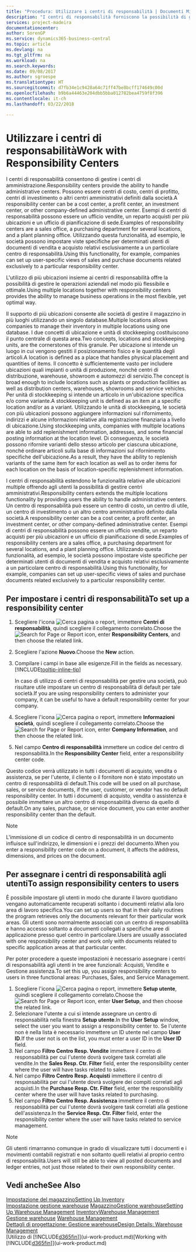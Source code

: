 ```yaml
---
title: "Procedura: Utilizzare i centri di responsabilità | Documenti Microsoft"
description: "I centri di responsabilità forniscono la possibilità di gestire centri di amministrazione. Possono essere centri di costo, centri di profitto, centri di investimento o altri centri amministrativi definiti dalla società."
services: project-madeira
documentationcenter: 
author: SorenGP
ms.service: dynamics365-business-central
ms.topic: article
ms.devlang: na
ms.tgt_pltfrm: na
ms.workload: na
ms.search.keywords: 
ms.date: 09/08/2017
ms.author: sgroespe
ms.translationtype: HT
ms.sourcegitcommit: d7fb34e1c9428a64c71ff47be8bcff174649c00d
ms.openlocfilehash: b9b6a44463e204dbb5bba012782bea4759f8f396
ms.contentlocale: it-ch
ms.lasthandoff: 03/22/2018

---
```

# <a name="work-with-responsibility-centers"></a><span data-ttu-id="fa3ca-104">Utilizzare i centri di responsabilità</span><span class="sxs-lookup"><span data-stu-id="fa3ca-104">Work with Responsibility Centers</span></span>
<span data-ttu-id="fa3ca-105">I centri di responsabilità consentono di gestire i centri di amministrazione.</span><span class="sxs-lookup"><span data-stu-id="fa3ca-105">Responsibility centers provide the ability to handle administrative centers.</span></span> <span data-ttu-id="fa3ca-106">Possono essere centri di costo, centri di profitto, centri di investimento o altri centri amministrativi definiti dalla società.</span><span class="sxs-lookup"><span data-stu-id="fa3ca-106">A responsibility center can be a cost center, a profit center, an investment center, or other company-defined administrative center.</span></span> <span data-ttu-id="fa3ca-107">Esempi di centri di responsabilità possono essere un ufficio vendite, un reparto acquisti per più ubicazioni e un ufficio di pianificazione di sede.</span><span class="sxs-lookup"><span data-stu-id="fa3ca-107">Examples of responsibility centers are a sales office, a purchasing department for several locations, and a plant planning office.</span></span> <span data-ttu-id="fa3ca-108">Utilizzando questa funzionalità, ad esempio, le società possono impostare viste specifiche per determinati utenti di documenti di vendita e acquisto relativi esclusivamente a un particolare centro di responsabilità.</span><span class="sxs-lookup"><span data-stu-id="fa3ca-108">Using this functionality, for example, companies can set up user-specific views of sales and purchase documents related exclusively to a particular responsibility center.</span></span>  

<span data-ttu-id="fa3ca-109">L'utilizzo di più ubicazioni insieme ai centri di responsabilità offre la possibilità di gestire le operazioni aziendali nel modo più flessibile e ottimale.</span><span class="sxs-lookup"><span data-stu-id="fa3ca-109">Using multiple locations together with responsibility centers provides the ability to manage business operations in the most flexible, yet optimal way.</span></span>

<span data-ttu-id="fa3ca-110">Il supporto di più ubicazioni consente alle società di gestire il magazzino in più luoghi utilizzando un singolo database.</span><span class="sxs-lookup"><span data-stu-id="fa3ca-110">Multiple locations allows companies to manage their inventory in multiple locations using one database.</span></span> <span data-ttu-id="fa3ca-111">I due concetti di ubicazione e unità di stockkeeping costituiscono il punto centrale di questa area.</span><span class="sxs-lookup"><span data-stu-id="fa3ca-111">Two concepts, locations and stockkeeping units, are the cornerstones of this granule.</span></span> <span data-ttu-id="fa3ca-112">Per ubicazione si intende un luogo in cui vengono gestiti il posizionamento fisico e le quantità degli articoli.</span><span class="sxs-lookup"><span data-stu-id="fa3ca-112">A location is defined as a place that handles physical placement and quantities of items.</span></span> <span data-ttu-id="fa3ca-113">Il concetto è sufficientemente vasto per includere ubicazioni quali impianti o unità di produzione, nonché centri di distribuzione, warehouse, showroom e automezzi di servizio.</span><span class="sxs-lookup"><span data-stu-id="fa3ca-113">The concept is broad enough to include locations such as plants or production facilities as well as distribution centers, warehouses, showrooms and service vehicles.</span></span> <span data-ttu-id="fa3ca-114">Per unità di stockkeeping si intende un articolo in un'ubicazione specifica e/o come variante.</span><span class="sxs-lookup"><span data-stu-id="fa3ca-114">A stockkeeping unit is defined as an item at a specific location and/or as a variant.</span></span> <span data-ttu-id="fa3ca-115">Utilizzando le unità di stockkeeping, le società con più ubicazioni possono aggiungere informazioni sul rifornimento, indirizzi e alcune informazioni relative alla registrazione finanziaria a livello di ubicazione.</span><span class="sxs-lookup"><span data-stu-id="fa3ca-115">Using stockkeeping units, companies with multiple locations are able to add replenishment information, addresses, and some financial posting information at the location level.</span></span> <span data-ttu-id="fa3ca-116">Di conseguenza, le società possono rifornire varianti dello stesso articolo per ciascuna ubicazione, nonché ordinare articoli sulla base di informazioni sul rifornimento specifiche dell'ubicazione.</span><span class="sxs-lookup"><span data-stu-id="fa3ca-116">As a result, they have the ability to replenish variants of the same item for each location as well as to order items for each location on the basis of location-specific replenishment information.</span></span>  

<span data-ttu-id="fa3ca-117">I centri di responsabilità estendono le funzionalità relative alle ubicazioni multiple offrendo agli utenti la possibilità di gestire centri amministrativi.</span><span class="sxs-lookup"><span data-stu-id="fa3ca-117">Responsibility centers extends the multiple locations functionality by providing users the ability to handle administrative centers.</span></span> <span data-ttu-id="fa3ca-118">Un centro di responsabilità può essere un centro di costo, un centro di utile, un centro di investimento o un altro centro amministrativo definito dalla società.</span><span class="sxs-lookup"><span data-stu-id="fa3ca-118">A responsibility center can be a cost center, a profit center, an investment center, or other company-defined administrative center.</span></span> <span data-ttu-id="fa3ca-119">Esempi di centri di responsabilità possono essere un ufficio vendite, un reparto acquisti per più ubicazioni e un ufficio di pianificazione di sede.</span><span class="sxs-lookup"><span data-stu-id="fa3ca-119">Examples of responsibility centers are a sales office, a purchasing department for several locations, and a plant planning office.</span></span> <span data-ttu-id="fa3ca-120">Utilizzando questa funzionalità, ad esempio, le società possono impostare viste specifiche per determinati utenti di documenti di vendita e acquisto relativi esclusivamente a un particolare centro di responsabilità.</span><span class="sxs-lookup"><span data-stu-id="fa3ca-120">Using this functionality, for example, companies can set up user-specific views of sales and purchase documents related exclusively to a particular responsibility center.</span></span>

## <a name="to-set-up-a-responsibility-center"></a><span data-ttu-id="fa3ca-121">Per impostare i centri di responsabilità</span><span class="sxs-lookup"><span data-stu-id="fa3ca-121">To set up a responsibility center</span></span>  
1.  <span data-ttu-id="fa3ca-122">Scegliere l'icona ![Cerca pagina o report](media/ui-search/search_small.png "icona Cerca pagina o report"), immettere **Centri di responsabilità**, quindi scegliere il collegamento correlato.</span><span class="sxs-lookup"><span data-stu-id="fa3ca-122">Choose the ![Search for Page or Report](media/ui-search/search_small.png "Search for Page or Report icon") icon, enter **Responsibility Centers**, and then choose the related link.</span></span>  
2.  <span data-ttu-id="fa3ca-123">Scegliere l'azione **Nuovo**.</span><span class="sxs-lookup"><span data-stu-id="fa3ca-123">Choose the **New** action.</span></span>  
3.  <span data-ttu-id="fa3ca-124">Compilare i campi in base alle esigenze.</span><span class="sxs-lookup"><span data-stu-id="fa3ca-124">Fill in the fields as necessary.</span></span> [!INCLUDE[tooltip-inline-tip](includes/tooltip-inline-tip_md.md)]  

    <span data-ttu-id="fa3ca-125">In caso di utilizzo di centri di responsabilità per gestire una società, può risultare utile impostare un centro di responsabilità di default per tale società.</span><span class="sxs-lookup"><span data-stu-id="fa3ca-125">If you are using responsibility centers to administer your company, it can be useful to have a default responsibility center for your company.</span></span>
4. <span data-ttu-id="fa3ca-126">Scegliere l'icona ![Cerca pagina o report](media/ui-search/search_small.png "icona Cerca pagina o report"), immettere **Informazioni società**, quindi scegliere il collegamento correlato.</span><span class="sxs-lookup"><span data-stu-id="fa3ca-126">Choose the ![Search for Page or Report](media/ui-search/search_small.png "Search for Page or Report icon") icon, enter **Company Information**, and then choose the related link.</span></span>
5. <span data-ttu-id="fa3ca-127">Nel campo **Centro di responsabilità** immettere un codice del centro di responsabilità.</span><span class="sxs-lookup"><span data-stu-id="fa3ca-127">In the **Responsibility Center** field, enter a responsibility center code.</span></span>

<span data-ttu-id="fa3ca-128">Questo codice verrà utilizzato in tutti i documenti di acquisto, vendita o assistenza, se per l'utente, il cliente o il fornitore non è stato impostato un centro di responsabilità di default.</span><span class="sxs-lookup"><span data-stu-id="fa3ca-128">This code will be used on all purchase, sales, or service documents, if the user, customer, or vendor has no default responsibility center.</span></span> <span data-ttu-id="fa3ca-129">In tutti i documenti di acquisto, vendita o assistenza è possibile immettere un altro centro di responsabilità diverso da quello di default.</span><span class="sxs-lookup"><span data-stu-id="fa3ca-129">On any sales, purchase, or service document, you can enter another responsibility center than the default.</span></span>

> [!NOTE]  
>  <span data-ttu-id="fa3ca-130">L'immissione di un codice di centro di responsabilità in un documento influisce sull'indirizzo, le dimensioni e i prezzi del documento.</span><span class="sxs-lookup"><span data-stu-id="fa3ca-130">When you enter a responsibility center code on a document, it affects the address, dimensions, and prices on the document.</span></span>  

## <a name="to-assign-responsibility-centers-to-users"></a><span data-ttu-id="fa3ca-131">Per assegnare i centri di responsabilità agli utenti</span><span class="sxs-lookup"><span data-stu-id="fa3ca-131">To assign responsibility centers to users</span></span>  
<span data-ttu-id="fa3ca-132">È possibile impostare gli utenti in modo che durante il lavoro quotidiano vengano automaticamente recuperati soltanto i documenti relativi alla loro area di lavoro specifica.</span><span class="sxs-lookup"><span data-stu-id="fa3ca-132">You can set up users so that in their daily routines the program retrieves only the documents relevant for their particular work areas.</span></span> <span data-ttu-id="fa3ca-133">Gli utenti sono normalmente associati con un centro di responsabilità e hanno accesso soltanto a documenti collegati a specifiche aree di applicazione presso quel centro in particolare.</span><span class="sxs-lookup"><span data-stu-id="fa3ca-133">Users are usually associated with one responsibility center and work only with documents related to specific application areas at that particular center.</span></span>  

<span data-ttu-id="fa3ca-134">Per poter procedere a queste impostazioni è necessario assegnare i centri di responsabilità agli utenti in tre aree funzionali: Acquisti, Vendite e Gestione assistenza.</span><span class="sxs-lookup"><span data-stu-id="fa3ca-134">To set this up, you assign responsibility centers to users in three functional areas: Purchases, Sales, and Service Management.</span></span>  

1.  <span data-ttu-id="fa3ca-135">Scegliere l'icona ![Cerca pagina o report](media/ui-search/search_small.png "icona Cerca pagina o report"), immettere **Setup utente**, quindi scegliere il collegamento correlato.</span><span class="sxs-lookup"><span data-stu-id="fa3ca-135">Choose the ![Search for Page or Report](media/ui-search/search_small.png "Search for Page or Report icon") icon, enter **User Setup**, and then choose the related link.</span></span>  
2.  <span data-ttu-id="fa3ca-136">Selezionare l'utente a cui si intende assegnare un centro di responsabilità nella finestra **Setup utente**.</span><span class="sxs-lookup"><span data-stu-id="fa3ca-136">In the **User Setup** window, select the user you want to assign a responsibility center to.</span></span> <span data-ttu-id="fa3ca-137">Se l'utente non è nella lista è necessario immettere un ID utente nel campo **User ID**.</span><span class="sxs-lookup"><span data-stu-id="fa3ca-137">If the user not is on the list, you must enter a user ID in the **User ID** field.</span></span>  
3.  <span data-ttu-id="fa3ca-138">Nel campo **Filtro Centro Resp. Vendite** immettere il centro di responsabilità per cui l'utente dovrà svolgere task correlati alle vendite.</span><span class="sxs-lookup"><span data-stu-id="fa3ca-138">In the **Sales Resp. Ctr. Filter** field, enter the responsibility center where the user will have tasks related to sales.</span></span>  
4.  <span data-ttu-id="fa3ca-139">Nel campo  **Filtro Centro Resp. Acquisti** immettere il centro di responsabilità per cui l'utente dovrà svolgere dei compiti correlati agli acquisti.</span><span class="sxs-lookup"><span data-stu-id="fa3ca-139">In the **Purchase Resp. Ctr. Filter** field, enter the responsibility center where the user will have tasks related to purchasing.</span></span>  
5.  <span data-ttu-id="fa3ca-140">Nel campo **Filtro Centro Resp. Assistenza** immettere il centro di responsabilità per cui l'utente dovrà svolgere task correlati alla gestione dell'assistenza.</span><span class="sxs-lookup"><span data-stu-id="fa3ca-140">In the **Service Resp. Ctr. Filter** field, enter the responsibility center where the user will have tasks related to service management.</span></span>  

> [!NOTE]  
>  <span data-ttu-id="fa3ca-141">Gli utenti rimarranno comunque in grado di visualizzare tutti i documenti e i movimenti contabili registrati e non soltanto quelli relativi al proprio centro di responsabilità.</span><span class="sxs-lookup"><span data-stu-id="fa3ca-141">Users will still be able to view all posted documents and ledger entries, not just those related to their own responsibility center.</span></span>

## <a name="see-also"></a><span data-ttu-id="fa3ca-142">Vedi anche</span><span class="sxs-lookup"><span data-stu-id="fa3ca-142">See Also</span></span>  
[<span data-ttu-id="fa3ca-143">Impostazione del magazzino</span><span class="sxs-lookup"><span data-stu-id="fa3ca-143">Setting Up Inventory</span></span>](inventory-setup-inventory.md)  
<span data-ttu-id="fa3ca-144">[Impostazione gestione warehouse](warehouse-setup-warehouse.md)
[Magazzino](inventory-manage-inventory.md)[Gestione warehouse](warehouse-manage-warehouse.md)</span><span class="sxs-lookup"><span data-stu-id="fa3ca-144">[Setting Up Warehouse Management](warehouse-setup-warehouse.md)
[Inventory](inventory-manage-inventory.md)[Warehouse Management](warehouse-manage-warehouse.md)</span></span>  
<span data-ttu-id="fa3ca-145">[Gestione warehouse](warehouse-manage-warehouse.md)  </span><span class="sxs-lookup"><span data-stu-id="fa3ca-145">[Warehouse Management](warehouse-manage-warehouse.md)  </span></span>  
[<span data-ttu-id="fa3ca-146">Dettagli di progettazione: Gestione warehouse</span><span class="sxs-lookup"><span data-stu-id="fa3ca-146">Design Details: Warehouse Management</span></span>](design-details-warehouse-management.md)  
<span data-ttu-id="fa3ca-147">[Utilizzo di [!INCLUDE[d365fin](includes/d365fin_md.md)]](ui-work-product.md)</span><span class="sxs-lookup"><span data-stu-id="fa3ca-147">[Working with [!INCLUDE[d365fin](includes/d365fin_md.md)]](ui-work-product.md)</span></span>

